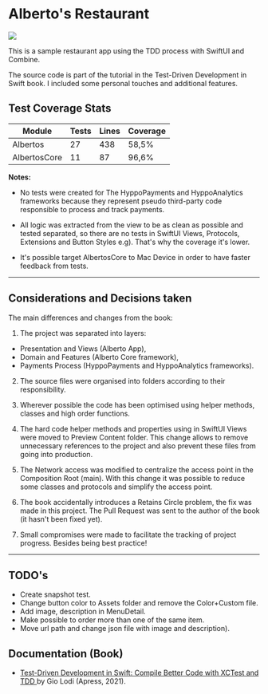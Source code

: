 # Alberto's Restaurant

<p>
    <img src="https://img.shields.io/badge/iOS-16.0+-orange.svg" />
</p>

This is a sample restaurant app using the TDD process with SwiftUI and Combine.

The source code is part of the tutorial in the Test-Driven Development in Swift book. I included some personal touches and additional features.

## Test Coverage Stats

| Module           | Tests | Lines | Coverage |
|------------------|-------|-------|----------|
| Albertos         |  27   | 438   | 58,5%    |
| AlbertosCore     |  11   |  87   | 96,6%    |

**Notes:**

* No tests were created for The HyppoPayments and HyppoAnalytics frameworks because they represent pseudo third-party code responsible to process and track payments.

* All logic was extracted from the view to be as clean as possible and tested separated, so there are no tests in SwiftUI Views, Protocols, Extensions and Button Styles e.g). That's why the coverage it's lower.

* It's possible target AlbertosCore to Mac Device in order to have faster feedback from tests.

---

## Considerations and Decisions taken

The main differences and changes from the book:

1. The project was separated into layers:
  * Presentation and Views (Alberto App),
  * Domain and Features (Alberto Core framework),
  * Payments Process (HyppoPayments and HyppoAnalytics frameworks).

2. The source files were organised into folders according to their responsibility.

3. Wherever possible the code has been optimised using helper methods, classes and high order functions.

4. The hard code helper methods and properties using in SwiftUI Views were moved to Preview Content folder. This change allows to remove unnecessary references to the project and also prevent these files from going into production.  

5. The Network access was modified to centralize the access point in the Composition Root (main). With this change it was possible to reduce some classes and protocols and simplify the access point.

6. The book accidentally introduces a Retains Circle problem, the fix was made in this project. The Pull Request was sent to the author of the book (it hasn't been fixed yet).

7. Small compromises were made to facilitate the tracking of project progress. Besides being best practice!

---

## TODO's

* Create snapshot test.
* Change button color to Assets folder and remove the Color+Custom file.
* Add image, description in MenuDetail.
* Make possible to order more than one of the same item.
* Move url path and change json file with image and description).

## Documentation (Book)
+ [Test-Driven Development in Swift: Compile Better Code with XCTest and TDD ](https://www.amazon.com/Test-Driven-Development-Swift-Compile-Better-ebook/dp/B098HZ9LLD/ref=sr_1_1?crid=V77WWNISPC48&keywords=Test-Driven+Development+in+Swift%3A+Compile+Better+Code+with+XCTest+and+TDD+by+Gio+Lodi+%28Apress%2C+2021%29.&qid=1666260006&qu=eyJxc2MiOiItMC4wMSIsInFzYSI6IjAuMDAiLCJxc3AiOiIwLjAwIn0%3D&sprefix=test-driven+development+in+swift+compile+better+code+with+xctest+and+tdd+by+gio+lodi+apress%2C+2021+.%2Caps%2C212&sr=8-1) by Gio Lodi (Apress, 2021).
